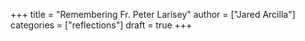 +++
title = "Remembering Fr. Peter Larisey"
author = ["Jared Arcilla"]
categories = ["reflections"]
draft = true
+++
